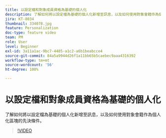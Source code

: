 ```yaml
---
title: 以設定檔和對象成員資格為基礎的個人化
description: 了解如何將以設定檔為基礎的個人化新增至訊息，以及如何使用對象會籍作為個人化區塊的先決條件。
jira: KT-8034
thumbnail: 334078.jpg
feature: Personalization
doc-type: feature video
team: PM
role: User
level: Beginner
exl-id: 3a11a1ac-9bc7-4485-a1c2-a6b1beabcce4
source-git-commit: 84a5a9944d26f1a11bb65b5caebec9aaa4316392
workflow-type: tm+mt
source-wordcount: '56'
ht-degree: 100%

---
```


# 以設定檔和對象成員資格為基礎的個人化

了解如何將以設定檔為基礎的個人化新增至訊息，以及如何使用對象會籍作為個人化區塊的先決條件。

>[!VIDEO](https://video.tv.adobe.com/v/334078?quality=12&learn=on)
